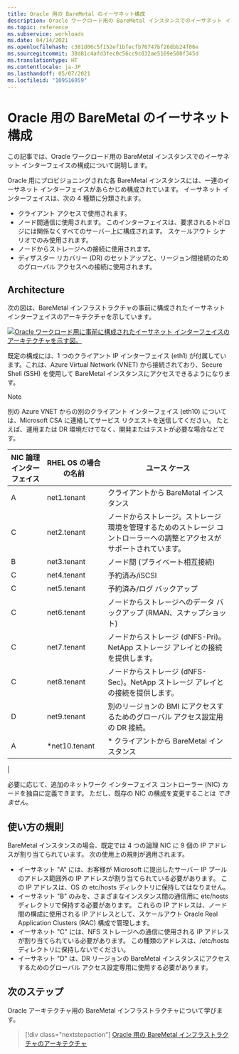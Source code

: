 ```yaml
---
title: Oracle 用の BareMetal のイーサネット構成
description: Oracle ワークロード用の BareMetal インスタンスでのイーサネット インターフェイスの構成について説明します。
ms.topic: reference
ms.subservice: workloads
ms.date: 04/14/2021
ms.openlocfilehash: c381d06c5f152ef1bfecfb76747bf26dbb24f06e
ms.sourcegitcommit: 38d81c4afd3fec0c56cc9c032ae5169e500f345d
ms.translationtype: HT
ms.contentlocale: ja-JP
ms.lasthandoff: 05/07/2021
ms.locfileid: "109516959"
---
```

# <a name="ethernet-configuration-of-baremetal-for-oracle"></a>Oracle 用の BareMetal のイーサネット構成

この記事では、Oracle ワークロード用の BareMetal インスタンスでのイーサネット インターフェイスの構成について説明します。

Oracle 用にプロビジョニングされた各 BareMetal インスタンスには、一連のイーサネット インターフェイスがあらかじめ構成されています。 イーサネット インターフェイスは、次の 4 種類に分類されます。

- クライアント アクセスで使用されます。
- ノード間通信に使用されます。 このインターフェイスは、要求されるトポロジには関係なくすべてのサーバー上に構成されます。 スケールアウト シナリオでのみ使用されます。
- ノードからストレージへの接続に使用されます。
- ディザスター リカバリー (DR) のセットアップと、リージョン間接続のためのグローバル アクセスへの接続に使用されます。

## <a name="architecture"></a>Architecture

次の図は、BareMetal インフラストラクチャの事前に構成されたイーサネット インターフェイスのアーキテクチャを示しています。 

[![Oracle ワークロード用に事前に構成されたイーサネット インターフェイスのアーキテクチャを示す図。](media/oracle-baremetal-ethernet/architecture-ethernet.png)](media/oracle-baremetal-ethernet/architecture-ethernet.png#lightbox)

既定の構成には、1 つのクライアント IP インターフェイス (eth1) が付属しています。これは、Azure Virtual Network (VNET) から接続されており、Secure Shell (SSH) を使用して BareMetal インスタンスにアクセスできるようになります。

> [!NOTE]
> 別の Azure VNET からの別のクライアント インターフェイス (eth10) については、Microsoft CSA に連絡してサービス リクエストを送信してください。 たとえば、運用または DR 環境だけでなく、開発またはテストが必要な場合などです。

| **NIC 論理インターフェイス** | **RHEL OS の場合の名前** | **ユース ケース** |
| --- | --- | --- |
| A | net1.tenant | クライアントから BareMetal インスタンス |
| C | net2.tenant | ノードからストレージ。ストレージ環境を管理するためのストレージ コントローラーへの調整とアクセスがサポートされています。 |
| B | net3.tenant | ノード間 (プライベート相互接続) |
| C | net4.tenant | 予約済み/iSCSI |
| C | net5.tenant | 予約済み/ログ バックアップ |
| C | net6.tenant | ノードからストレージへのデータ バックアップ (RMAN、スナップショット) |
| C | net7.tenant | ノードからストレージ (dNFS-Pri)。NetApp ストレージ アレイとの接続を提供します。 |
| C | net8.tenant | ノードからストレージ (dNFS-Sec)。NetApp ストレージ アレイとの接続を提供します。 |
| D | net9.tenant | 別のリージョンの BMI にアクセスするためのグローバル アクセス設定用の DR 接続。 |
| A | \*net10.tenant | \* クライアントから BareMetal インスタンス
 |

必要に応じて、追加のネットワーク インターフェイス コントローラー (NIC) カードを独自に定義できます。 ただし、既存の NIC の構成を変更することは *できません*。

## <a name="usage-rules"></a>使い方の規則

BareMetal インスタンスの場合、既定では 4 つの論理 NIC に 9 個の IP アドレスが割り当てられています。 次の使用上の規則が適用されます。

- イーサネット "A" には、お客様が Microsoft に提出したサーバー IP プールのアドレス範囲外の IP アドレスが割り当てられている必要があります。 この IP アドレスは、OS の etc/hosts ディレクトリに保持してはなりません。
- イーサネット "B" のみを、さまざまなインスタンス間の通信用に etc/hosts ディレクトリで保持する必要があります。 これらの IP アドレスは、ノード間の構成に使用される IP アドレスとして、スケールアウト Oracle Real Application Clusters (RAC) 構成で管理します。
- イーサネット "C" には、NFS ストレージへの通信に使用される IP アドレスが割り当てられている必要があります。 この種類のアドレスは、/etc/hosts ディレクトリに保持しないでください。
- イーサネット "D" は、DR リージョンの BareMetal インスタンスにアクセスするためのグローバル アクセス設定専用に使用する必要があります。

## <a name="next-steps"></a>次のステップ

Oracle アーキテクチャ用の BareMetal インフラストラクチャについて学びます。

> [!div class="nextstepaction"]
> [Oracle 用の BareMetal インフラストラクチャのアーキテクチャ](oracle-baremetal-architecture.md)
